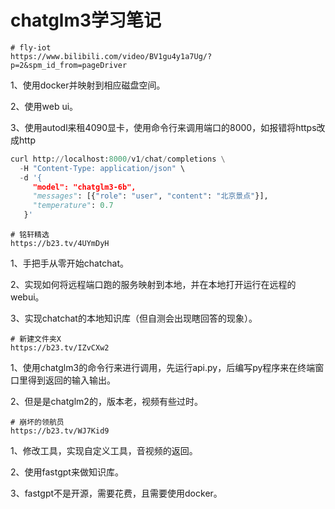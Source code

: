# chatglm3学习笔记

```
# fly-iot
https://www.bilibili.com/video/BV1gu4y1a7Ug/?p=2&spm_id_from=pageDriver
```

1、使用docker并映射到相应磁盘空间。

2、使用web ui。

3、使用autodl来租4090显卡，使用命令行来调用端口的8000，如报错将https改成http

```python
curl http://localhost:8000/v1/chat/completions \
  -H "Content-Type: application/json" \
  -d '{
     "model": "chatglm3-6b",
     "messages": [{"role": "user", "content": "北京景点"}],
     "temperature": 0.7
   }'
```

```
# 铭轩精选
https://b23.tv/4UYmDyH  
```

1、手把手从零开始chatchat。

2、实现如何将远程端口跑的服务映射到本地，并在本地打开运行在远程的webui。

3、实现chatchat的本地知识库（但自测会出现瞎回答的现象）。

```
# 新建文件夹X
https://b23.tv/IZvCXw2
```

1、使用chatglm3的命令行来进行调用，先运行api.py，后编写py程序来在终端窗口里得到返回的输入输出。

2、但是是chatglm2的，版本老，视频有些过时。

```
# 崩坏的领航员
https://b23.tv/WJ7Kid9
```

1、修改工具，实现自定义工具，音视频的返回。

2、使用fastgpt来做知识库。

3、fastgpt不是开源，需要花费，且需要使用docker。
